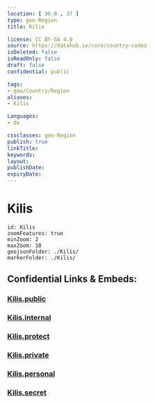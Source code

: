 ```yaml
---
location: [ 36.8 , 37 ] 
type: geo-Region
title: Kilis

license: CC BY-SA 4.0
source: https://datahub.io/core/country-codes
isDeleted: false
isReadOnly: false
draft: false
confidential: public

tags:
- geo/Country/Region
aliases:
- Kilis

Languages:
- de

cssclasses: geo-Region
publish: true
linkTitle: 
keywords: 
layout: 
publishDate: 
expiryDate: 
---
```


# Kilis

```leaflet
id: Kilis
zoomFeatures: true 
minZoom: 2 
maxZoom: 18
geojsonFolder: ./Kilis/
markerFolder: ./Kilis/
```


## Confidential Links & Embeds: 

### [Kilis.public](/_public/\Earth\Continent\Europe\Europe~East\Turkey\Provinces~TurkeyKilis.public.md) 

### [Kilis.internal](/_internal/\Earth\Continent\Europe\Europe~East\Turkey\Provinces~TurkeyKilis.internal.md) 

### [Kilis.protect](/_protect/\Earth\Continent\Europe\Europe~East\Turkey\Provinces~TurkeyKilis.protect.md) 

### [Kilis.private](/_private/\Earth\Continent\Europe\Europe~East\Turkey\Provinces~TurkeyKilis.private.md) 

### [Kilis.personal](/_personal/\Earth\Continent\Europe\Europe~East\Turkey\Provinces~TurkeyKilis.personal.md) 

### [Kilis.secret](/_secret/\Earth\Continent\Europe\Europe~East\Turkey\Provinces~TurkeyKilis.secret.md)

